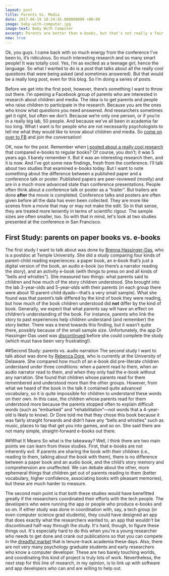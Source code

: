 ```yaml
---
layout: post
title: Parents Vs. Media
date: 2017-06-19 10:24:45.000000000 +00:00
image: baby-with-computer.jpg
image-text: Baby With Computer
excerpt: Parents are better than e-books, but that's not really a fair fight, is it?
new: true
---
```

Ok, you guys. I came back with so much energy from the conference I’ve been to, it’s ridiculous. So much interesting research and so many smart people! It was totally cool. Yes, I’m as excited as a teenage girl, hence the language.
So what I wanted to do is a post that talks about all the really cool questions that were being asked (and sometimes answered). But that would be a really long post, even for this blog. So I’m doing a series of posts.

Before we get into the first post, however, there’s something I want to throw out there. I’m opening a Facebook group of parents who are interested in research about children and media. The idea is to get parents and people who raise children to participate in the research. Because you are the ones who know what questions you need answered. And researchers sometimes get it right, but often we don’t. Because we’re only one person, or if you’re in a really big lab, 50 people. And because we’ve all been in academia far too long. What I want is for people who are not necessarily psychologists to tell me what they would like to know about children and media. So [come on over to FB](https://www.facebook.com/groups/1456686561021212/) and join the conversation!

OK, now for the post. Remember when [I posted about a really cool research](https://galpod.com/are-e-books-evil) that compared e-books to regular books? Of course, you don’t; it was 5 years ago. **I** barely remember it. But it was an interesting research then, and it is now. And I’ve got some new findings, fresh from the conference. I’ll talk about two studies that examined e-books today. But I want to note something about the difference between a published paper and a conference talk or poster. Published papers are peer-reviewed (mostly) and are in a much more advanced state than conference presentations. People often think about a conference talk or poster as a “trailer”. But trailers are done **after** the movie is completed. Conference talks and posters are often given before all the data has even been collected. They are more like scenes from a movie that may or may not make the edit. So in that sense, they are treated more leniently in terms of scientific rigour. The sample sizes are often smaller, too. So with that in mind, let's look at two studies presented at the conference in San Francisco.

## First Study: parents on paper books vs. e-books
The first study I want to talk about was done by [Brenna Hassinger-Das](https://www.brennahassingerdas.com/), who is a postdoc at Temple University. She did a study comparing four kinds of parent-child reading experiences: a paper book, an e-book that’s just a digital version of the book, an audio e-book (so there’s a narrator reading the story), and an activity e-book (with things to press on and all kinds of "bells and whistles"). She measured two things: what parents said to children and how much of the story children understood. She brought into the lab 3-year-olds and 5-year-olds with their parents (in each group there were about 10 parent-child dyads&mdash;that’s a very small sample). What she found was that parent’s talk differed by the kind of book they were reading, but how much of the book children understood did **not** differ by the kind of book. Generally, we expect that what parents say will have an effect on children’s understanding of the book. For instance, parents who link the story to past experiences help children understand (and remember) the story better. There was a trend towards this finding, but it wasn’t quite there, possibly because of the small sample size. Unfortunately, the app Dr Hassinger-Das used was [discontinued](http://bold.expert/the-pace-of-digital-media-development-and-academic-research/) before she could complete the study (which must have been very frustrating!).

##Second Study: parents vs. audio narration
The second study I want to talk about was done by [Rebecca Dore](https://udel.edu/~rdore/), who is currently at the University of Delaware. She compared how much of an e-book did pre-literate children understand under three conditions: when a parent read to them, when an audio narrator read to them, and when they only had the e-book without any narration. She found that children whose parents read for them remembered and understood more than the other groups. However, from what we heard of the book in the talk it contained quite advanced vocabulary, so it is quite impossible for children to understand these words on their own. In this case, the children whose parents read for them understood more because the parents stopped often to explain difficult words (such as “embarked” and “rehabilitation”—not words that a 4-year-old is likely to know). Dr Dore told me that they chose this book because it was fairly straight forwards and didn’t have any “bells and whistles” such as music, places to tap that get you into games, and so on. She said there are not many simple, straight-forward e-books out there.

##What It Means
So what is the takeaway? Well, I think there are two main points we can learn from these studies. First, that e-books are not inherently evil. If parents are sharing the book with their children (i.e., reading to them, talking about the book with them), there is no difference between a paper book and an audio book, and the child’s story memory and comprehension are unaffected. We can debate about the other, more ephemeral things that children get out of parents reading to them (better vocabulary, higher confidence, associating books with pleasant memories), but these are much harder to measure.

The second main point is that both these studies would have benefitted greatly if the researchers coordinated their efforts with the tech people. The developers who were running the app or people who produce e-books and so on. If either study was done in coordination with, say, a tech group (or even computer science grad students), they could have designed an app that does exactly what the researchers wanted to, an app that wouldn't be discontinued half-way through the study. It's hard, though, to figure these things out. It's especially hard to do this when you're a young researcher who needs to get done and crank out publications so that you can compete in the [dreadful market](https://www.insidehighered.com/news/2016/04/04/new-data-show-tightening-phd-job-market-across-disciplines) that is tenure-track academia these days. Also, there are not very many psychology graduate students and early researchers who know a computer developer. These are two barely touching worlds, and coordinating this kind of project is truly lots of work. Nevertheless, the next step for this line of research, in my opinion, is to link up with software and app developers who can and are willing to help out.
